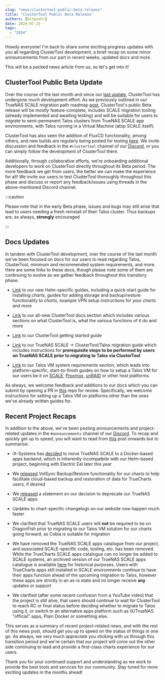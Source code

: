 ```yaml
---
slug: "news/clustertool-public-beta-release"
title: "ClusterTool Public Beta Release"
authors: [bitpushr]
date: 2024-07-25
tags:
  - "2024"
---
```


Howdy everyone! I'm back to share some exciting progress updates with you all regarding ClusterTool development, a brief recap on some minor announcements from our part in recent weeks, updated docs and more.

This will be a packed news article from us, so let's get into it!

## ClusterTool Public Beta Update

Over the course of the last month and since our [last update](/news/clustertool-public-alpha-release), ClusterTool has undergone *much* development effort. As we previously outlined in our TrueNAS SCALE migration path roadmap [post](/news/clustertool-update#clustertool-roadmap), ClusterTool's public Beta release will be *mostly* feature-complete, includes SCALE migration tooling (already implemented and awaiting testing) and will be suitable for users to migrate to semi-permanent Talos clusters from TrueNAS SCALE app environments, with Talos running in a Virtual Machine (atop SCALE itself).

ClusterTool has also seen the addition of FluxCD functionality, among others, and new builds are regularly being posted for testing [here](https://github.com/truecharts/clustertool-public/releases). We invite discussion and feedback in the `#clustertool` channel of our [Discord](https://discord.gg/tVsPTHWTtr), or you can simply follow the development of ClusterTool there.

Additionally, through collaborative efforts, we're onboarding additional developers to work on ClusterTool directly throughout its Beta period. The more feedback we get from users, the better we can make the experience for all! We invite our users to test ClusterTool thoroughly throughout this phase and discuss or report any feedback/issues using threads in the above-mentioned Discord channel.

:::caution

Please note that in the early Beta phase, issues and bugs may still arise that lead to users needing a fresh reinstall of their Talos cluster. Thus backups are, as always, **strongly** encouraged

:::

## Docs Updates

In tandem with ClusterTool development, over the course of the last month we've been focused on docs for our users to read regarding Talos, ClusterTool, minimum and recommended system requirements, and more. Here are some links to these docs, though please note some of them are continuing to evolve as we gather feedback throughout this transitory phase.

- [Link](/guides/) to our new Helm-specific guides, including a quick-start guide for installing *charts*, guides for adding storage and backup/restore functionality to *charts*, example VPN setup instructions for your *charts* and more

- [Link](/clustertool) to our all-new ClusterTool docs section which includes various sections on what ClusterTool is, what the various functions of it do and more

- [Link](/clustertool/getting-started) to our ClusterTool getting started guide

- [Link](/clustertool/migrations/scale) to our TrueNAS SCALE -> ClusterTool/Talos migration guide which includes instructions for **prerequisite steps to be performed by users on TrueNAS SCALE prior to migrating to Talos via ClusterTool**

- [Link](/clustertool/virtual-machines/systemrequirements) to our Talos VM system requirements section, which leads into platform-specific, start-to-finish guides on how to setup a Talos VM for our users be it on [SCALE](/clustertool/virtual-machines/truenas-scale), [Proxmox](/clustertool/virtual-machines/proxmox), [unRAID](/clustertool/virtual-machines/unraid) or other host platforms.

As always, we welcome feedback and additions to our docs which you can submit by opening a PR in [this](https://github.com/truecharts/website) repo for review. Specifically, we welcome instructions for setting up a Talos VM on platforms other than the ones we've already written guides for.

## Recent Project Recaps

In addition to the above, we've been posting announcements and project-related updates in the `#announcements` channel of our [Discord](https://discord.gg/tVsPTHWTtr). To recap and quickly get up to speed, you will want to read from [this](https://discord.com/channels/830763548678291466/830763549156573216/1245385683921797161) post onwards but to summarise:

- iX-Systems has [decided](https://forums.truenas.com/t/the-future-of-electric-eel-and-apps/5409) to move TrueNAS SCALE to a Docker-based apps backend, which is inherently incompatbile with our Helm-based project, beginning with Electric Eel later this year

- We [released](/news/chart-backups-and-restores) VolSync Backup/Restore functionality for our charts to help facilitate cloud-based backup and restoration of data for TrueCharts users, if desired

- We [released](/news/scale-deprecation) a statement on our decision to deprecate our TrueNAS SCALE apps

- Updates to chart-specific changelogs on our website now happen much faster

- We clarified that TrueNAS SCALE users will **not** be required to be on DragonFish prior to migrating to our Talos VM solution for our *charts* going forward, as Cobia is suitable for migration

- We have removed the TrueNAS SCALE apps catalogue from our project, and associated SCALE-specific code, tooling, etc. has been removed. While the TrueCharts SCALE apps catalogue can no longer be added to SCALE systems, an archived version of our TrueNAS SCALE apps catalogue is available [here](https://github.com/truecharts/archive/tree/main/scale-catalog) for historical purposes. Users with TrueCharts apps still installed in SCALE environments continue to have their apps function ahead of the upcoming migration to Talos, however these apps are strictly in an as-is state and no longer receive **any** updates or support

- We clarified (after some recent confusion from a YouTube video) that the project is still alive, that users should continue to wait for ClusterTool to reach RC or final status before deciding whether to migrate to Talos using it, or switch to an alternative apps platform such as iX/TrueNAS "official" apps, Plain Docker or something else.

This serves as a summary of recent project-related news, and with the rest of this news post, should get you up to speed on the status of things in one go. As always, we very much appreciate you sticking with us through this transition period and we're certain that our project will come out the other side continuing to lead and provide a first-class charts experience for our users.

Thank you for your continued support and understanding as we work to provide the best tools and services for our community. Stay tuned for more exciting updates in the months ahead!
